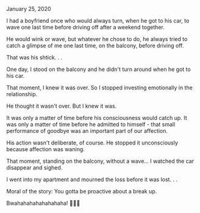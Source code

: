 January 25, 2020

I had a boyfriend once who would always turn, when he got to his car, to wave one last time before driving off after a weekend together.

He would wink or wave, but whatever he chose to do, he always tried to catch a glimpse of me one last time, on the balcony, before driving off.

That was his shtick.
.
.

One day, I stood on the balcony and he didn't turn around when he got to his car.

That moment, I knew it was over. So I stopped investing emotionally in the relationship.

He thought it wasn't over. But I knew it was.

It was only a matter of time before his consciousness would catch up. 
It was only a matter of time before he admitted to himself - that small performance of goodbye was an important part of our affection. 

His action wasn't deliberate, of course. He stopped it unconsciously because affection was waning.

That moment, standing on the balcony, without a wave... I watched the car disappear and sighed.

I went into my apartment and mourned the loss before it was lost.
.
.

Moral of the story: You gotta be proactive about a break up.

Bwahahahahahahahaha! 🤣🤣🤣